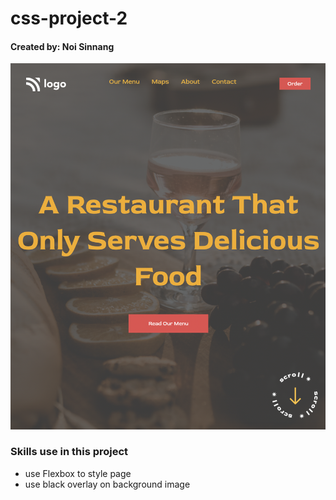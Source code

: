 # css-project-2

#### Created by: Noi Sinnang

![My Image](assets/css-project-2.png)

### Skills use in this project

- use Flexbox to style page
- use black overlay on background image
